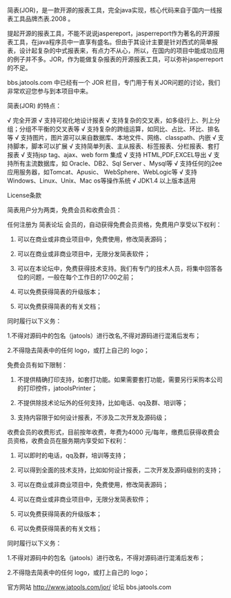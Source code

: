 简表(JOR)，是一款开源的报表工具，完全java实现，核心代码来自于国内一线报表工具品牌杰表.2008 。

提起开源的报表工具，不能不说说jaspereport，jasperreport作为著名的开源报表工具，在java程序员中一直享有盛名。但由于其设计主要是针对西式的简单报表，设计起复杂的中式报表来，有点力不从心，所以，在国内的项目中能成功应用的例子并不多。JOR，作为能做复杂报表的开源报表工具，可以弥补jasperreport的不足。

bbs.jatools.com 中已经有一个 JOR 栏目，专门用于有关JOR问题的讨论，我们非常欢迎您参与到本项目中来。

简表(JOR) 的特点：

√ 完全开源
√ 支持可视化地设计报表
√ 支持复杂的交叉表，如多级行上、列上分组；分组不平衡的交叉表等
√ 支持复杂的跨组运算，如同比、占比、环比、排名等
√ 支持图片，图片源可以来自数据库、本地文件、网络、classpath、内嵌
√ 支持脚本，脚本可以扩展
√ 支持简单列表、主从报表、标签报表、分栏报表、套打报表
√ 支持jsp tag、ajax、web form 集成
√ 支持 HTML,PDF,EXCEL导出
√ 支持所有主流数据库，如 Oracle、DB2、Sql Server 、Mysql等
√ 支持任何的j2ee应用服务器，如Tomcat、Apusic、 WebSphere、WebLogic等
√ 支持Windows、Linux、Unix、Mac os等操作系统
√ JDK1.4 以上版本适用

License条款

简表用户分为两类，免费会员和收费会员：

任何注册为 简表论坛 会员的，自动获得免费会员资格，免费用户享受以下权利：

1. 可以在商业或非商业项目中，免费使用，修改简表源码；

2. 可以在商业或非商业项目中，无限分发简表软件；

3. 可以在本论坛中，免费获得技术支持。我们有专门的技术人员，将集中回答各位的问题，一般在每个工作日的17:00之前；

4. 可以免费获得简表的升级版本；

5. 可以免费获得简表的有关文档；


同时履行以下义务：

1.不得对源码中的包名（jatools）进行改名,不得对源码进行混淆后发布；

2.不得隐去简表中的任何 logo，或打上自己的 logo；


免费会员有如下限制：

1. 不提供精确打印支持，如套打功能。如果需要套打功能，需要另行采购本公司的打印控件，jatoolsPrinter；

2. 不提供除技术论坛外的任何支持，比如电话、qq及群、培训等；

3. 支持内容限于如何设计报表，不涉及二次开发及源码级；


收费会员的收费形式，目前按年收费，年费为4000 元/每年，缴费后获得收费会员资格，收费会员在服务期内享受如下权利：

1. 可以即时的电话，qq及群，培训等支持；

2. 可以得到全面的技术支持，比如如何设计报表，二次开发及源码级别的支持；

3. 可以在商业或非商业项目中，免费使用，修改简表源码；

4. 可以在商业或非商业项目中，无限分发简表软件；

5. 可以免费获得简表的升级版本；

6. 可以免费获得简表的有关文档；


同时履行以下义务：

1.不得对源码中的包名（jatools）进行改名，不得对源码进行混淆后发布；

2.不得隐去简表中的任何 logo，或打上自己的 logo；

官方网站  http://www.jatools.com/jor/  论坛 bbs.jatools.com